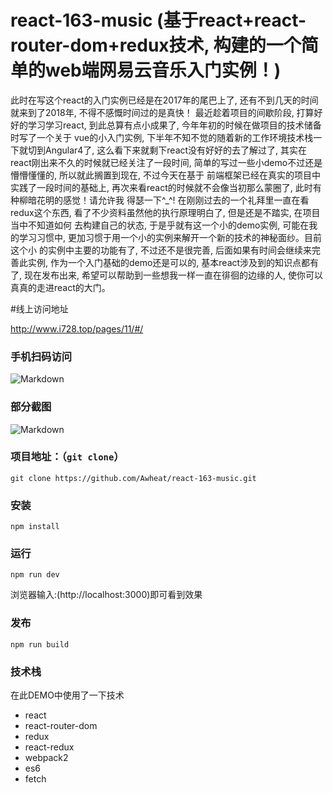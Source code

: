 # react-163-music (基于react+react-router-dom+redux技术, 构建的一个简单的web端网易云音乐入门实例！)

此时在写这个react的入门实例已经是在2017年的尾巴上了, 还有不到几天的时间就来到了2018年, 不得不感慨时间过的是真快！
最近趁着项目的间歇阶段, 打算好好的学习学习react, 到此总算有点小成果了, 今年年初的时候在做项目的技术储备时写了一个关于
vue的小入门实例, 下半年不知不觉的随着新的工作环境技术栈一下就切到Angular4了, 这么看下来就剩下react没有好好的去了解过了,
其实在react刚出来不久的时候就已经关注了一段时间, 简单的写过一些小demo不过还是懵懵懂懂的, 所以就此搁置到现在, 不过今天在基于
前端框架已经在真实的项目中实践了一段时间的基础上, 再次来看react的时候就不会像当初那么蒙圈了, 此时有种柳暗花明的感觉！请允许我
得瑟一下^_^! 在刚刚过去的一个礼拜里一直在看redux这个东西, 看了不少资料虽然他的执行原理明白了, 但是还是不踏实, 在项目当中不知道如何
去构建自己的状态, 于是乎就有这一个小的demo实例, 可能在我的学习习惯中, 更加习惯于用一个小的实例来解开一个新的技术的神秘面纱。目前这个小
的实例中主要的功能有了, 不过还不是很完善, 后面如果有时间会继续来完善此实例, 作为一个入门基础的demo还是可以的, 基本react涉及到的知识点都有了,
现在发布出来, 希望可以帮助到一些想我一样一直在徘徊的边缘的人, 使你可以真真的走进react的大门。

#线上访问地址

http://www.i728.top/pages/11/#/

### 手机扫码访问

![Markdown](http://www.i728.top/dist/images/ewm_react_163_music.png)

### 部分截图

![Markdown](http://www.i728.top/dist/images/music_163_preview.png)

### 项目地址：（`git clone`）

```shell
git clone https://github.com/Awheat/react-163-music.git
```

### 安装

```
npm install
```

### 运行

```
npm run dev
```
浏览器输入:(http://localhost:3000)即可看到效果

### 发布

```
npm run build
```

### 技术栈

在此DEMO中使用了一下技术
* react
* react-router-dom
* redux
* react-redux
* webpack2
* es6
* fetch